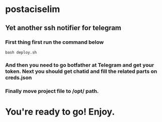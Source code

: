 # postaciselim
## Yet another ssh notifier for telegram
### First thing first run the command below 

``bash deploy.sh``

### And then you need to go botfather at Telegram and get your token. Next you should get chatid and fill the related parts on creds.json

### Finally move project file to /opt/ path.

# You're ready to go! Enjoy.
